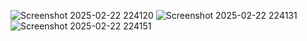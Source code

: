 ![Screenshot 2025-02-22 224120](https://github.com/user-attachments/assets/85864810-8d56-4330-9b89-a864151d747b)
![Screenshot 2025-02-22 224131](https://github.com/user-attachments/assets/bcd50e4f-52a5-4ec2-8f97-05d4ce1eadd1)
![Screenshot 2025-02-22 224151](https://github.com/user-attachments/assets/48d70a6d-4f16-47df-926e-2000a5981f48)
